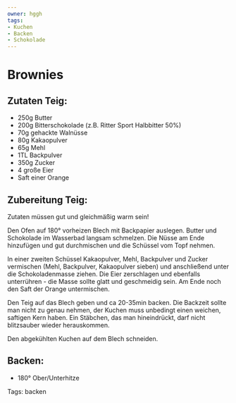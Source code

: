 ```yaml
---
owner: hggh
tags:
- Kuchen
- Backen
- Schokolade
---
```

Brownies
===================


Zutaten Teig:
-------------
 * 250g Butter
 * 200g Bitterschokolade (z.B. Ritter Sport Halbbitter 50%)
 * 70g gehackte Walnüsse
 * 80g Kakaopulver
 * 65g Mehl
 * 1TL Backpulver
 * 350g Zucker
 * 4 große Eier
 * Saft einer Orange


Zubereitung Teig:
-------------

Zutaten müssen gut und gleichmäßig warm sein!

Den Ofen auf 180° vorheizen Blech mit Backpapier auslegen.
Butter und Schokolade im Wasserbad langsam schmelzen. Die Nüsse am Ende hinzufügen und gut durchmischen und die Schüssel vom Topf nehmen.

In einer zweiten Schüssel Kakaopulver, Mehl, Backpulver und Zucker vermischen (Mehl, Backpulver, Kakaopulver sieben) und
anschließend unter die Schokoladenmasse ziehen. Die Eier zerschlagen und ebenfalls unterrühren - die Masse sollte glatt und geschmeidig sein.
Am Ende noch den Saft der Orange untermischen.

Den Teig auf das Blech geben und ca 20-35min backen. Die Backzeit sollte man nicht zu genau nehmen, der Kuchen muss
unbedingt einen weichen, saftigen Kern haben. Ein Stäbchen, das man hineindrückt, darf nicht blitzsauber wieder herauskommen.

Den abgekühlten Kuchen auf dem Blech schneiden.


Backen:
-------------
 * 180° Ober/Unterhitze

Tags: backen
